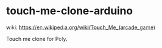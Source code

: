 # touch-me-clone-arduino
wiki: https://en.wikipedia.org/wiki/Touch_Me_(arcade_game)

Touch me clone for Poly.
